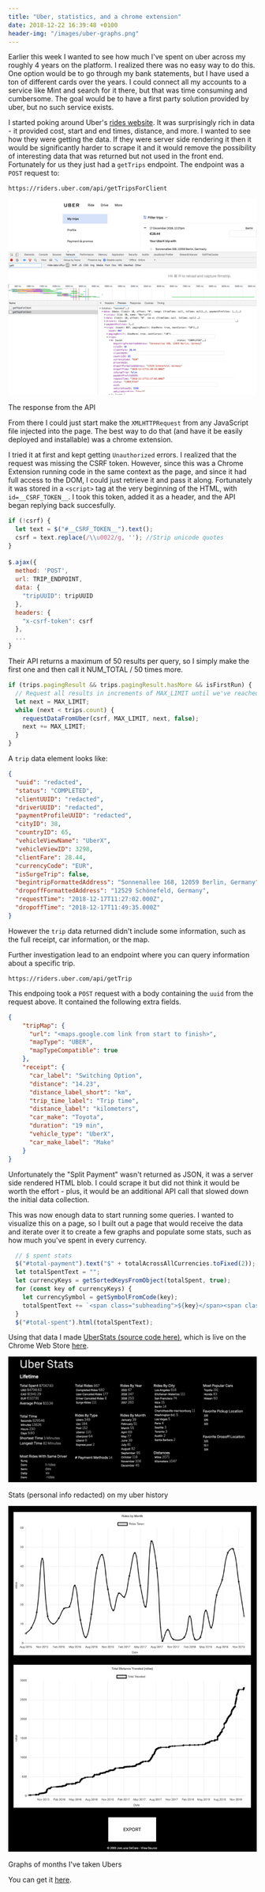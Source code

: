 ```yaml
---
title: "Uber, statistics, and a chrome extension"
date: 2018-12-22 16:39:48 +0100
header-img: "/images/uber-graphs.png"
---
```

<style>
    {%  include main.css  %}
</style>

Earlier this week I wanted to see how much I've spent on uber across my roughly 4 years on the platform. I realized there was no easy way to do this. One option would be to go through my bank statements, but I have used a ton of different cards over the years. I could connect all my accounts to a service like Mint and search for it there, but that was time consuming and cumbersome. The goal would be to have a first party solution provided by uber, but no such service exists. 

I started poking around Uber's [rides website](https://riders.uber.com/trips). It was surprisingly rich in data - it provided cost, start and end times, distance, and more. I wanted to see how they were getting the data. If they were server side rendering it then it would be significantly harder to scrape it and it would remove the possibility of interesting data that was returned but not used in the front end. Fortunately for us they just had a `getTrips` endpoint. The endpoint was a `POST` request to:

```
https://riders.uber.com/api/getTripsForClient
```

<picture class="centered-image">
  <source srcset="/images/uber-netrequest.webp" type="image/webp">
  <source srcset="/images/uber-netrequest.png" type="image/jpeg"> 
  <img alt="Uber network request" class="centered-image" src="/images/uber-netrequest.png">
</picture>
<p class="footnote">The response from the API</p>

From there I could just start make the `XMLHTTPRequest` from any JavaScript file injected into the page. The best way to do that (and have it be easily deployed and installable) was a chrome extension. 

I tried it at first and kept getting `Unauthorized` errors. I realized that the request was missing the CSRF token. However, since this was a Chrome Extension running code in the same context as the page, and since it had full access to the DOM, I could just retrieve it and pass it along. Fortunately it was stored in a `<script>` tag at the very beginning of the HTML, with `id=__CSRF_TOKEN__`. I took this token, added it as a header, and the API began replying back succesfully. 

```js
if (!csrf) {
  let text = $("#__CSRF_TOKEN__").text();
  csrf = text.replace(/\\u0022/g, ''); //Strip unicode quotes
} 

$.ajax({
  method: 'POST',
  url: TRIP_ENDPOINT,
  data: {
    "tripUUID": tripUUID
  },
  headers: {
    "x-csrf-token": csrf
  },
  ...
}
```
Their API returns a maximum of 50 results per query, so I simply make the first one and then call it NUM_TOTAL / 50 times more. 

```js
if (trips.pagingResult && trips.pagingResult.hasMore && isFirstRun) {
  // Request all results in increments of MAX_LIMIT until we've reached the total amount of trips
  let next = MAX_LIMIT;
  while (next < trips.count) {
    requestDataFromUber(csrf, MAX_LIMIT, next, false);
    next += MAX_LIMIT;
  }
}
```

A `trip` data element looks like:

```json
{
  "uuid": "redacted",
  "status": "COMPLETED",
  "clientUUID": "redacted",
  "driverUUID": "redacted",
  "paymentProfileUUID": "redacted",
  "cityID": 38,
  "countryID": 65,
  "vehicleViewName": "UberX",
  "vehicleViewID": 3298,
  "clientFare": 28.44,
  "currencyCode": "EUR",
  "isSurgeTrip": false,
  "begintripFormattedAddress": "Sonnenallee 168, 12059 Berlin, Germany",
  "dropoffFormattedAddress": "12529 Schönefeld, Germany",
  "requestTime": "2018-12-17T11:27:02.000Z",
  "dropoffTime": "2018-12-17T11:49:35.000Z"
}
```

However the `trip` data returned didn't include some information, such as the full receipt, car information, or the map. 

Further investigation lead to an endpoint where you can query information about a specific trip.

```
https://riders.uber.com/api/getTrip
```

This endpoing took a `POST` request with a body containing the `uuid` from the request above. It contained the following extra fields.

```json
{
	"tripMap": {
	  "url": "<maps.google.com link from start to finish>",
	  "mapType": "UBER",
	  "mapTypeCompatible": true
	},
	"receipt": {
	  "car_label": "Switching Option",
	  "distance": "14.23",
	  "distance_label_short": "km",
	  "trip_time_label": "Trip time",
	  "distance_label": "kilometers",
	  "car_make": "Toyota",
	  "duration": "19 min",
	  "vehicle_type": "UberX",
	  "car_make_label": "Make"
	}
}
```

Unfortunately the "Split Payment" wasn't returned as JSON, it was a server side rendered HTML blob. I could scrape it but did not think it would be worth the effort - plus, it would be an additional API call that slowed down the initial data collection.

This was now enough data to start running some queries. I wanted to visualize this on a page, so I built out a page that would receive the data and iterate over it to create a few graphs and populate some stats, such as how much you've spent in every currency.

```js
  // $ spent stats
  $("#total-payment").text("$" + totalAcrossAllCurrencies.toFixed(2));
  let totalSpentText = "";
  let currencyKeys = getSortedKeysFromObject(totalSpent, true);
  for (const key of currencyKeys) {
    let currencySymbol = getSymbolFromCode(key);
    totalSpentText += `<span class="subheading">${key}</span><span class="stat"> ${currencySymbol + totalSpent[key].toFixed(2)}</span><br>`;
  }
  $("#total-spent").html(totalSpentText);
``` 

Using that data I made [UberStats (source code here)](https://github.com/jonluca/Uber-Trip-Stats), which is live on the Chrome Web Store [here](https://chrome.google.com/webstore/detail/uber-trip-stats/kddlnbejbpknoedebeojobofnbdfhpnm?ref=producthunt).

<picture class="centered-image">
  <source srcset="/images/uber.webp" type="image/webp">
  <source srcset="/images/uber.png" type="image/jpeg"> 
  <img alt="Uber stats" class="centered-image" src="/images/uber.png">
</picture>
<p class="footnote">Stats (personal info redacted) on my uber history</p>

<picture class="centered-image">
  <source srcset="/images/uber-graphs.webp" type="image/webp">
  <source srcset="/images/uber-graphs.png" type="image/jpeg"> 
  <img alt="Uber stats graph" class="centered-image" src="/images/uber-graphs.png">
</picture>
<p class="footnote">Graphs of months I've taken Ubers</p>

You can get it [here](https://chrome.google.com/webstore/detail/uber-trip-stats/kddlnbejbpknoedebeojobofnbdfhpnm).